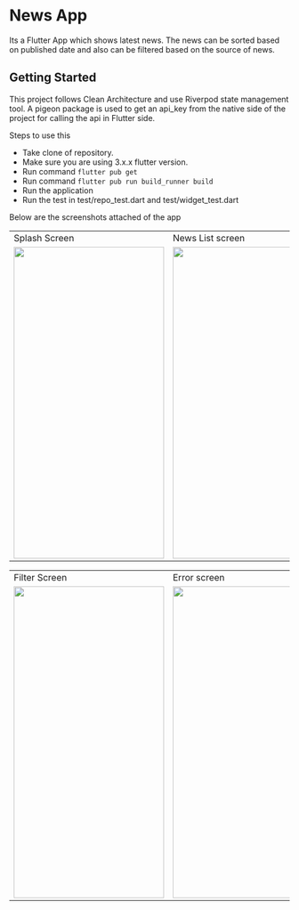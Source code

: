 News App
========

Its a Flutter App which shows latest news. The news can be sorted based on published date and also can be filtered based on the source of news.

Getting Started
---------------

This project follows Clean Architecture and use Riverpod state management tool. A pigeon package is used to get an api_key from the native side of the project for calling the api in Flutter side.

Steps to use this
- Take clone of repository.
- Make sure you are using 3.x.x flutter version.
- Run command `flutter pub get`
- Run command `flutter pub run build_runner build`
- Run the application
- Run the test in test/repo_test.dart and test/widget_test.dart

Below are the screenshots attached of the app

<table>
  <tr>
    <td>Splash Screen</td>
     <td>News List screen</td>
     <td>News Detail Screen</td>
  </tr>
  <tr>
    <td><img src="https://github-production-user-asset-6210df.s3.amazonaws.com/42601307/285368816-1dfa3e68-dd33-4234-88e6-1462ee631741.png" width=270 height=560></td>
    <td><img src="https://github-production-user-asset-6210df.s3.amazonaws.com/42601307/285368883-1ffe0189-37ac-403e-bc7c-0ec940a833d1.png" width=270 height=560></td>
    <td><img src="https://github-production-user-asset-6210df.s3.amazonaws.com/42601307/285368936-a4fde7fc-4c32-4760-b2fd-d35e44bd64d4.png" width=270 height=560></td>
  </tr>
 </table>

 <table>
  <tr>
    <td>Filter Screen</td>
     <td>Error screen</td>
  </tr>
  <tr>
    <td><img src="https://github-production-user-asset-6210df.s3.amazonaws.com/42601307/285368978-568bf166-f093-476a-adf2-ccd5d72de730.png" width=270 height=560></td>
    <td><img src="https://github-production-user-asset-6210df.s3.amazonaws.com/42601307/285369011-d7842439-b54a-4ea7-a01d-fdffa4abc336.png" width=270 height=560></td>
  </tr>
 </table>






